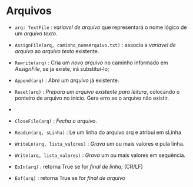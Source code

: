 # Arquivos

- `arq: TextFile` : _variavel de arquivo_ que representará o nome lógico de um _arquivo texto_.
- `AssignFile(arq, caminho_nomeArquivo.txt)` : associa a _variavel de arquivo_ ao _arquivo texto_ existente.
- `Rewrite(arq)` : Cria um _novo arquivo_ no caminho informado em _AssignFile_, se ja existe, irá substitui-lo;
- `Append(arq)` : _Abre um arquivo_ já existente.
- `Reset(arq)` : _Prepara um arquivo existente para leitura_, colocando o ponteiro de arquivo no início. Gera erro se o arquivo não existir.
- 
- `CloseFile(arq)` : _Fecha o arquivo_.
- `ReadLn(arq, sLinha)` : Le um linha do arquivo arq e atribui em sLinha
- `WriteLn(arq, lista_valores)` : _Grava_ um ou mais valores e pula linha.
- `Write(arq, lista_valores)` : _Grava_ um ou mais valores em sequência.

- `EoIn(arq)` : retorna True se for _final de linha_; (CR/LF)
- `Eof(arq)` : retorna True se for _final de arquivo_
